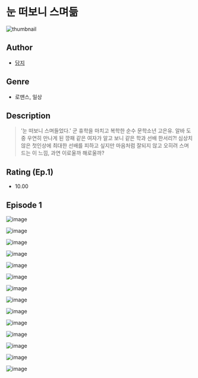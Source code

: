 # 눈 떠보니 스며듦
![thumbnail](https://image-comic.pstatic.net/user_contents_data/challenge_comic/2023/05/25/366813/upload_3978991170773738851_480x623.jpeg)

## Author
- [담지](https://comic.naver.com/artistTitle?id=366813)

## Genre
- 로맨스, 일상

## Description
> ’눈 떠보니 스며들었다.' 군 휴학을 마치고 복학한 순수 문학소년 고은유. 알바 도중 우연히 만나게 된 깡패 같은 여자가 알고 보니 같은 학과 선배 한서리?! 심상치 않은 첫인상에 최대한 선배를 피하고 싶지만 마음처럼 잘되지 않고 오히려 스며드는 이 느낌, 과연 이로울까 해로울까?


## Rating (Ep.1)
- 10.00

## Episode 1
![image](https://image-comic.pstatic.net/user_contents_data/challenge_comic/2023/05/25/366813/upload_3546082471134573881.jpeg)

![image](https://image-comic.pstatic.net/user_contents_data/challenge_comic/2023/05/25/366813/upload_4063998592948712757.jpeg)

![image](https://image-comic.pstatic.net/user_contents_data/challenge_comic/2023/05/25/366813/upload_3688511205877559905.jpeg)

![image](https://image-comic.pstatic.net/user_contents_data/challenge_comic/2023/05/25/366813/upload_3847823629780072500.jpeg)

![image](https://image-comic.pstatic.net/user_contents_data/challenge_comic/2023/05/25/366813/upload_7147549304883786297.jpeg)

![image](https://image-comic.pstatic.net/user_contents_data/challenge_comic/2023/05/25/366813/upload_3774639040601600101.jpeg)

![image](https://image-comic.pstatic.net/user_contents_data/challenge_comic/2023/05/25/366813/upload_3689068460751939173.jpeg)

![image](https://image-comic.pstatic.net/user_contents_data/challenge_comic/2023/05/25/366813/upload_3473738991154575156.jpeg)

![image](https://image-comic.pstatic.net/user_contents_data/challenge_comic/2023/05/25/366813/upload_7221577219483907124.jpeg)

![image](https://image-comic.pstatic.net/user_contents_data/challenge_comic/2023/05/25/366813/upload_4123105258583176503.jpeg)

![image](https://image-comic.pstatic.net/user_contents_data/challenge_comic/2023/05/25/366813/upload_7017507866401716533.jpeg)

![image](https://image-comic.pstatic.net/user_contents_data/challenge_comic/2023/05/25/366813/upload_7077746986110629429.jpeg)

![image](https://image-comic.pstatic.net/user_contents_data/challenge_comic/2023/05/26/366813/upload_3847261795676140390.jpeg)

![image](https://image-comic.pstatic.net/user_contents_data/challenge_comic/2023/05/25/366813/upload_3689917270893868130.jpeg)
